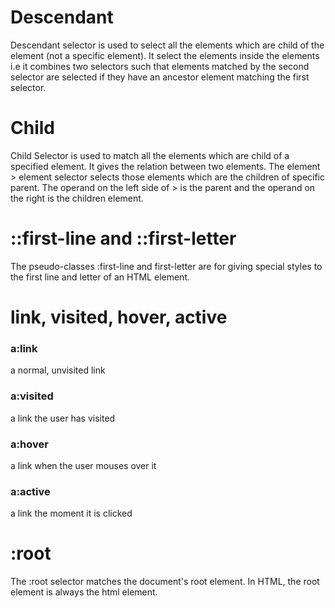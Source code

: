 # Descendant
Descendant selector is used to select all the elements which are child of the element (not a specific element). It select the elements inside the elements i.e it combines two selectors such that elements matched by the second selector are selected if they have an ancestor element matching the first selector.
# Child
Child Selector is used to match all the elements which are child of a specified element. It gives the relation between two elements. The element > element selector selects those elements which are the children of specific parent. The operand on the left side of > is the parent and the operand on the right is the children element.
# ::first-line and ::first-letter
The pseudo-classes :first-line and first-letter are for giving special styles to the first line and letter of an HTML element.
# link, visited, hover, active
### a:link 
a normal, unvisited link
### a:visited
a link the user has visited
### a:hover
a link when the user mouses over it
### a:active 
a link the moment it is clicked
# :root
The :root selector matches the document's root element.
In HTML, the root element is always the html element.
